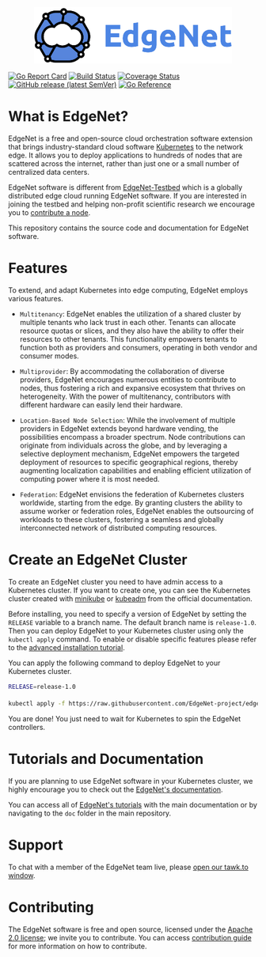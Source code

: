 <p align="center">
    <img src="assets/logos/edgenet_logos_2020_05_03/edgenet_logo_2020_05_03_w_text_300dpi_10pct.png" alt="Welcome to EdgeNet" width="400">
</p>

[![Go Report Card](https://goreportcard.com/badge/github.com/EdgeNet-project/edgenet)](https://goreportcard.com/report/github.com/EdgeNet-project/edgenet)
[![Build Status](https://github.com/EdgeNet-project/edgenet/actions/workflows/test_and_publish.yaml/badge.svg?branch=main)](https://github.com/EdgeNet-project/edgenet/actions/workflows/test_and_publish.yaml)
[![Coverage Status](https://coveralls.io/repos/github/EdgeNet-project/edgenet/badge.svg?branch=main)](https://coveralls.io/github/EdgeNet-project/edgenet?branch=main)
[![GitHub release (latest SemVer)](https://img.shields.io/github/v/release/EdgeNet-project/edgenet)](https://github.com/EdgeNet-project/edgenet/releases)
[![Go Reference](https://pkg.go.dev/badge/github.com/EdgeNet-project/edgenet.svg)](https://pkg.go.dev/github.com/EdgeNet-project/edgenet)

# What is EdgeNet?
EdgeNet is a free and open-source cloud orchestration software extension that brings industry-standard cloud software [Kubernetes](https://kubernetes.io/) to the network edge. It allows you to deploy applications to hundreds of nodes that are scattered across the internet, rather than just one or a small number of centralized data centers.

EdgeNet software is different from [EdgeNet-Testbed](https://www.edge-net.org) which is a globally distributed edge cloud running EdgeNet software. If you are interested in joining the testbed and helping non-profit scientific research we encourage you to [contribute a node](https://www.edge-net.org/pages/node-contribution.html).

This repository contains the source code and documentation for EdgeNet software.

# Features
To extend, and adapt Kubernetes into edge computing, EdgeNet employs various features. 

<!-- You can click on them to go through [technical documentation](/docs/custom_resources.md) or see the [detailed concepts](/docs/README.md#concepts). -->
    
* `Multitenancy`: EdgeNet enables the utilization of a shared cluster by multiple tenants who lack trust in each other. Tenants can allocate resource quotas or slices, and they also have the ability to offer their resources to other tenants. This functionality empowers tenants to function both as providers and consumers, operating in both vendor and consumer modes.

* `Multiprovider`: By accommodating the collaboration of diverse providers, EdgeNet encourages numerous entities to contribute to nodes, thus fostering a rich and expansive ecosystem that thrives on heterogeneity. With the power of multitenancy, contributors with different hardware can easily lend their hardware.

* `Location-Based Node Selection`: While the involvement of multiple providers in EdgeNet extends beyond hardware vending, the possibilities encompass a broader spectrum. Node contributions can originate from individuals across the globe, and by leveraging a selective deployment mechanism, EdgeNet empowers the targeted deployment of resources to specific geographical regions, thereby augmenting localization capabilities and enabling efficient utilization of computing power where it is most needed.

* `Federation`: EdgeNet envisions the federation of Kubernetes clusters worldwide, starting from the edge. By granting clusters the ability to assume worker or federation roles, EdgeNet enables the outsourcing of workloads to these clusters, fostering a seamless and globally interconnected network of distributed computing resources.

# Create an EdgeNet Cluster
To create an EdgeNet cluster you need to have admin access to a Kubernetes cluster. If you want to create one, you can see the Kubernetes cluster created with [minikube](https://kubernetes.io/docs/tutorials/kubernetes-basics/create-cluster/) or [kubeadm](https://kubernetes.io/docs/setup/production-environment/tools/kubeadm/create-cluster-kubeadm/) from the official documentation.

Before installing, you need to specify a version of EdgeNet by setting the `RELEASE` variable to a branch name. The default branch name is `release-1.0`. Then you can deploy EdgeNet to your Kubernetes cluster using only the `kubectl apply` command. To enable or disable specific features please refer to the [advanced installation tutorial](/docs/tutorials/deploy_edgenet_to_kube.md).

You can apply the following command to deploy EdgeNet to your Kubernetes cluster.

```bash
RELEASE=release-1.0

kubectl apply -f https://raw.githubusercontent.com/EdgeNet-project/edgenet/$RELEASE/build/yamls/kubernetes/all-in-one.yaml
```

You are done! You just need to wait for Kubernetes to spin the EdgeNet controllers.

# Tutorials and Documentation
If you are planning to use EdgeNet software in your Kubernetes cluster, we highly encourage you to check out the [EdgeNet's documentation](/docs/README.md).

You can access all of [EdgeNet's tutorials](./docs/README.md#tutorials) with the main documentation or by navigating to the `doc` folder in the main repository.

# Support

To chat with a member of the EdgeNet team live, please [open our tawk.to window](https://tawk.to/edgenet).

# Contributing

The EdgeNet software is free and open source, licensed under the [Apache 2.0 license](https://www.apache.org/licenses/LICENSE-2.0); we invite you to contribute. You can access [contribution guide](/docs/guides/contribution_guides.md) for more information on how to contribute.
